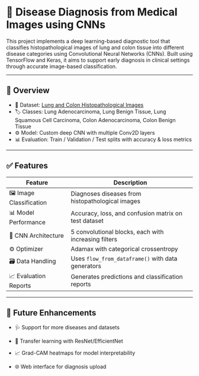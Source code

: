 # 🧬 Disease Diagnosis from Medical Images using CNNs

This project implements a deep learning-based diagnostic tool that classifies histopathological images of lung and colon tissue into different disease categories using Convolutional Neural Networks (CNNs). Built using TensorFlow and Keras, it aims to support early diagnosis in clinical settings through accurate image-based classification.

---

## 🧠 Overview

- 📂 Dataset: [Lung and Colon Histopathological Images](https://www.kaggle.com/datasets/andrewmvd/lung-and-colon-cancer-histopathological-images)
- 🏷️ Classes: Lung Adenocarcinoma, Lung Benign Tissue, Lung Squamous Cell Carcinoma, Colon Adenocarcinoma, Colon Benign Tissue
- ⚙️ Model: Custom deep CNN with multiple Conv2D layers
- 📊 Evaluation: Train / Validation / Test splits with accuracy & loss metrics

---

## ✅ Features

| Feature                     | Description                                                  |
|----------------------------|--------------------------------------------------------------|
| 🖼️ Image Classification     | Diagnoses diseases from histopathological images             |
| 📊 Model Performance        | Accuracy, loss, and confusion matrix on test dataset         |
| 🧠 CNN Architecture         | 5 convolutional blocks, each with increasing filters         |
| ⚙️ Optimizer                | Adamax with categorical crossentropy                         |
| 🗃️ Data Handling            | Uses `flow_from_dataframe()` with data generators            |
| 📈 Evaluation Reports       | Generates predictions and classification reports             |

---

## 🔮 Future Enhancements

- 🩺 Support for more diseases and datasets

- 🧠 Transfer learning with ResNet/EfficientNet

- 📈 Grad-CAM heatmaps for model interpretability

- 🌐 Web interface for diagnosis upload

